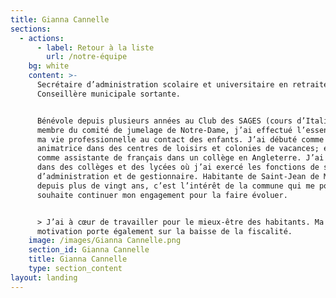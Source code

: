 ```yaml
---
title: Gianna Cannelle
sections:
  - actions:
      - label: Retour à la liste
        url: /notre-équipe
    bg: white
    content: >-
      Secrétaire d’administration scolaire et universitaire en retraite.
      Conseillère municipale sortante.


      Bénévole depuis plusieurs années au Club des SAGES (cours d’Italien),
      membre du comité de jumelage de Notre-Dame, j’ai effectué l’essentiel de
      ma vie professionnelle au contact des enfants. J’ai débuté comme
      animatrice dans des centres de loisirs et colonies de vacances; ensuite
      comme assistante de français dans un collège en Angleterre. J’ai travaillé
      dans des collèges et des lycées où j’ai exercé les fonctions de secrétaire
      d’administration et de gestionnaire. Habitante de Saint-Jean de Monts
      depuis plus de vingt ans, c’est l’intérêt de la commune qui me porte et je
      souhaite continuer mon engagement pour la faire évoluer. 


      > J’ai à cœur de travailler pour le mieux-être des habitants. Ma
      motivation porte également sur la baisse de la fiscalité.
    image: /images/Gianna Cannelle.png
    section_id: Gianna Cannelle
    title: Gianna Cannelle
    type: section_content
layout: landing
---
```


